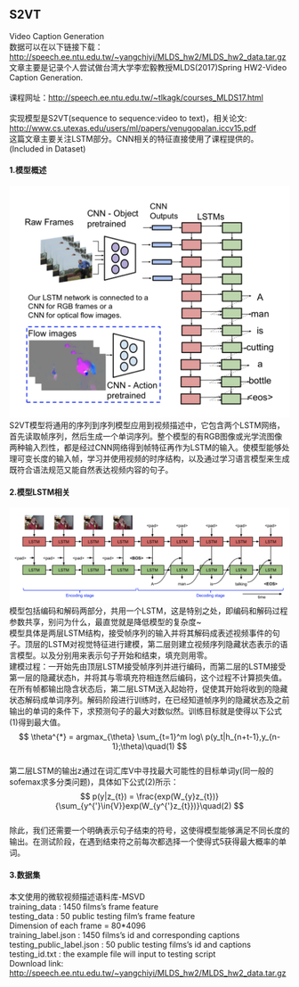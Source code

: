 ## S2VT
Video Caption Generation<br>
数据可以在以下链接下载：
http://speech.ee.ntu.edu.tw/~yangchiyi/MLDS_hw2/MLDS_hw2_data.tar.gz
文章主要是记录个人尝试做台湾大学李宏毅教授MLDS(2017)Spring HW2-Video Caption Generation.<br>  
课程网址：<http://speech.ee.ntu.edu.tw/~tlkagk/courses_MLDS17.html><br>  
实现模型是S2VT(sequence to sequence:video to text)，相关论文: <br> 
<http://www.cs.utexas.edu/users/ml/papers/venugopalan.iccv15.pdf> <br> 
这篇文章主要关注LSTM部分。CNN相关的特征直接使用了课程提供的。(Included in Dataset)  <br>

#### 1.模型概述
![model_base](images/s2vt001.png)  
S2VT模型将通用的序列到序列模型应用到视频描述中，它包含两个LSTM网络，首先读取帧序列，然后生成一个单词序列。整个模型的有RGB图像或光学流图像两种输入烈性，都是经过CNN网络得到帧特征再作为LSTM的输入。使模型能够处理可变长度的输入帧，学习并使用视频的时序结构，以及通过学习语言模型来生成既符合语法规范又能自然表达视频内容的句子。<br>  
#### 2.模型LSTM相关  
![model_base_lstm](images/s2vt002.png)  
模型包括编码和解码两部分，共用一个LSTM，这是特别之处，即编码和解码过程参数共享，别问为什么，最直觉就是降低模型的复杂度~  <br>
模型具体是两层LSTM结构，接受帧序列的输入并将其解码成表述视频事件的句子。顶层的LSTM对视觉特征进行建模，第二层则建立视频序列隐藏状态表示的语言模型。<BOS>以及<EOS>分别用来表示句子开始和结束，<pad>填充则用零。  <br>
建模过程：一开始先由顶层LSTM接受帧序列并进行编码，而第二层的LSTM接受第一层的隐藏状态h，并将其与零填充符相连然后编码，这个过程不计算损失值。在所有帧都输出隐含状态后，第二层LSTM送入起始符<BOS>，促使其开始将收到的隐藏状态解码成单词序列。解码阶段进行训练时，在已经知道帧序列的隐藏状态及之前输出的单词的条件下，求预测句子的最大对数似然。训练目标就是使得以下公式(1)得到最大值。<br>
$$
\theta^{*} = argmax_{\theta} \sum_{t=1}^m log\ p(y_t|h_{n+t-1},y_{n-1};\theta)\quad(1)
$$  
第二层LSTM的输出z通过在词汇库V中寻找最大可能性的目标单词y(同一般的sofemax求多分类问题)，具体如下公式(2)所示： <br> 
$$
p(y|z_{t}) = \frac{exp(W_{y}z_{t})}{\sum_{y^{'}\in{V}}exp(W_{y^{'}z_{t}})}\quad(2)
$$  
除此，我们还需要一个明确表示句子结束的符号<EOS>，这使得模型能够满足不同长度的输出。在测试阶段，在遇到结束符之前每次都选择一个使得式5获得最大概率的单词。 <br>
#### 3.数据集 
本文使用的微软视频描述语料库-MSVD  <br>
training_data  : 1450 films’s frame feature<br>
testing_data  :   50 public testing film’s frame feature<br>
Dimension of each frame = 80*4096<br>
training_label.json : 1450 films’s id and corresponding captions<br>
testing_public_label.json : 50 public testing films’s id and captions<br>
testing_id.txt : the example file will input to testing script<br>
Download link: <http://speech.ee.ntu.edu.tw/~yangchiyi/MLDS_hw2/MLDS_hw2_data.tar.gz><br>

